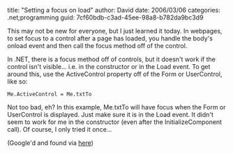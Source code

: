 
title: "Setting a focus on load"
author: David
date: 2006/03/06
categories: .net;programming
guid: 7cf60bdb-c3ad-45ee-98a8-b782da9bc3d9

This may not be new for everyone, but I just learned it today. In webpages, to set focus to a control after a page has loaded, you handle the body's onload event and then call the focus method off of the control.

In .NET, there is a focus method off of controls, but it doesn't work if the control isn't visible... i.e. in the constructor or in the Load event. To get around this, use the ActiveControl property off of the Form or UserControl, like so:

    Me.ActiveControl = Me.txtTo

Not too bad, eh? In this example, Me.txtTo will have focus when the Form or UserControl is displayed. Just make sure it is in the Load event. It didn't seem to work for me in the constructor (even after the InitializeComponent call). Of course, I only tried it once...

(Google'd and found via [here](http://www.devnewsgroups.net/group/microsoft.public.dotnet.framework.windowsforms/topic39467.aspx))

